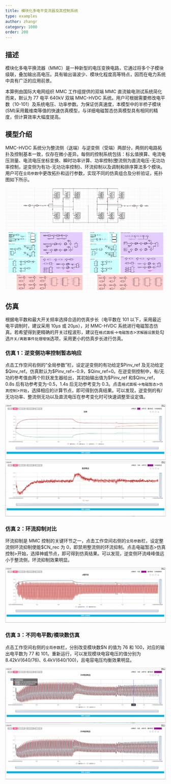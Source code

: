 ```yaml
---
title: 模块化多电平变流器及其控制系统
type: examples
author: zhangr
category: 1000
order: 200
---
```


## 描述

模块化多电平换流器（MMC）是一种新型的电压变换电路，它通过将多个子模块级联，叠加输出高电压。具有输出谐波少、模块化程度高等特点，因而在电力系统中具有广泛的应用前景。

本算例由国际大电网组织 MMC 工作组提供的双端 MMC 直流输电测试系统简化而来，默认为 77 电平 640kV 双端 MMC-HVDC 系统。用户可根据需要修改电平数（10-101）及系统电压、功率参数。为保证仿真速度，本模型中的半桥子模块(SM)采用戴维南等值的快速仿真模型，与详细电磁暂态仿真模型具有相同的精度，但计算效率大幅度提高。

## 模型介绍

MMC-HVDC 系统分为整流侧（送端）与逆变侧（受端）两部分，两侧的电路拓扑及控制基本一致，仅存在微小差异。每侧的控制系统包括：标幺值换算、电流电压测量、电流电压坐标变换、瞬时功率计算、功率控制(整流侧为直流电压-无功功率控制，逆变侧为有功-无功功率控制)、环流抑制以及调制和排序算法多个模块。用户可在`全局参数`中更改拓扑和运行参数，实现不同的仿真组合及分析验证，拓扑图如下所示。

![拓扑图](MMC/M.png 'MMC的仿真电路图')

## 仿真

根据电平数和最大开关频率选择合适的仿真步长（电平数在 101 以下，采用最近电平调制时，建议采用 10μs 或 20μs），对 MMC-HVDC 系统进行电磁暂态仿真。若希望得到更精确的开关过程波形，建议在`格式面板`->`电磁暂态`>`求解器设置`处勾选`开关/离散事件处理增强`选项，采用更小的仿真步长进行仿真。

### 仿真 1：逆变侧功率控制暂态响应

点击工作空间右侧的“全局参数”栏，设定逆变侧的有功给定\$Pinv_ref 及无功给定\$Qinv_ref。仿真默认为\$Pinv_ref=-0.9，\$Qinv_ref=0。在逆变侧控制中，有/无功的参考值由两个阶跃发生器给出，其初始输出值为\$Pinv_ref 和\$Qinv_ref，0.8s 后有功参考变为-0.5，1.4s 后无功参考变为 0.3。点击`格式面板`->`电磁暂态`>`仿真控制`>`开始`，选择相应的计算节点，即可得到仿真结果。可以发现，逆变侧的有/无功功率、整流侧无功以及直流电压在参考变化时可快速调整至设定值。

![仿真图](MMC/M1.png '送受端功率仿真结果')
![仿真图](MMC/M2.png '直流电压仿真结果')

### 仿真 2：环流抑制对比

环流抑制是 MMC 控制的关键环节之一，点击工作空间右侧的`全局参数`栏，设定整流侧环流抑制使能\$CN_rec 为 0，即禁用整流侧的环流抑制。点击电磁暂态>仿真控制>开始，选择神威节点，即可得到仿真结果。可以发现，逆变侧环流峰峰值远小于整流侧，环流抑制效果明显。

![仿真图](MMC/M3.png '环流抑制对比仿真结果')

### 仿真 3：不同电平数/模块数仿真

点击工作空间右侧的`全局参数`栏，分别改变模块数\$N 的值为 76 和 100，对应的输出电平数为 77 和 101。重新运行，可以发现模块电容电压的值分别为 8.42kV(640/76)、6.4kV(640/100)，且电容电压均衡效果明显。

![仿真图](MMC/M4.png '模块数为76时的电容电压仿真结果')
![仿真图](MMC/M5.png '模块数为100时的电容电压仿真结果')
